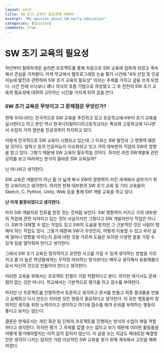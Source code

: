 ```yaml
---
layout: post
title: SW 조기 교육의 필요성에 대해서
excerpt: "My opinion about SW early education"
categories: [Opinion]
comments: true
---
```


# SW 조기 교육의 필요성

작년부터 참여하게된 설리번 프로젝트를 통해 처음으로 SW 교육에 접하게 되었고 계속해서 관심을 가져왔다. 어제 학교에서 웹프로그래밍 논술 평가 시간에 "4차 산업 및 인공지능에 발전과 관련하여 SW 조기 교육의 필요성" 이라는 주제를 가지고 글을 쓰게 되었다. 시간 안에 쓰다보니 꽤나 의식의 흐름 기법으로 작성했고 그 후 천천히 SW 조기 교육의 필요성에 대하여 고민하는 시간을 가지게 되어 글을 쓴다.

### SW 조기 교육은 무엇이고 그 문제점은 무엇인가?

현재 우리나라는 전국적으로 SW 교육을 추진하고 있고 초등학교에서부터 조기 교육을 실시한다고 하고 본인 역시 한국디지털미디어고등학교라는 특성화 고등학교에 다니면서 수업의 거의 절반을 전공과목이 차지하고 있다.

이렇게 전국적으로 SW 교육이 시행되고 있는데 그 이유는 SW 발전과 그 영향력 떄문일 것이다. 알파고 등의 인공지능이 이슈화되고 있고 거의 대부분의 직업이 SW의 영향을 받고 있다. 그렇기 때문에 SW 교육이 필수적일 것이다. 하지만 과연 SW개발에 관한 강의를 보고 따라하는 방식이 올바른 SW 교육일까?

난 아니라고 생각한다.

SW 교육은 개발만이 아닌 좀 더 넓게 봐서 SW의 영향력이 커진 세계에서 살아가기 위한 교육이라고 생각한다. 하지만 현재 대부분의 SW 조기 교육 및 기타 교육들이 Sketch, C, Python, Unity, Web 등을 통해 SW 개발 교육을 하고 있다.

__난 이게 잘못되었다고 생각한다.__

마치 SW 개발자로 진로를 한정 짓는 것처럼 보인다.  SW 영향력이 커지고 거의 대부분의 직업에 관련 지어지고 있는 것이 사실이지만 그렇다고 SW 개발자만이 직업은 아니다. SW가 대체할 수 없는 직업도 있고 SW의 도움을 받지만 그 근본적인 것은 사람이 행해야 하는 직업도 있다. 그렇기 때문에 SW가 무엇인지, 어떻게 이용할 수 있고 우리 삶에 얼마나 영향을 미치는지 등에 대한 것을 가르쳐 도움은 되지만 다양한 꿈을 가질 수 있게 길을 열어줘야 한다고 생각한다. 

그래서 SW 조기 교육은 창의적이고 유연한 사고를 가질 수 있게 생각하는 방법을 가르치고 좀 더 높은 학년들에게는 무작정 따라하는 방식보다는 배우고 생각해서 응용해봄으로서 자신의 것으로 만들어야 한다고 생각한다.

이러한 교육을 위해서는 프로젝트 진행이 가장 적합하다고 본다. 하지만 여기서도 문제점이 없는 것은 아니다. 학교에서는 기본적으로 평가를 하고 점수를 부여한다.

하지만 난 프로젝트를 진행하면서 토론하고 생각하고 문서를 만들고 최종 결과물을 만들고 실패하고 다시 만드는 이러한 모든 행동이 중요하다고 생각한다. 이 모든 행동들이 창의적인 생각을 위한 노력이라고 생각하고 여기에 점수를 매겨 순위를 부여하는 행동이 좋다고 보지는 않는다. 

결론은 현재로서는 개인 혹은 팀 단위의 프로젝트를 진행하는 방식의 수업이 제일 적합하다고 생각한다. 하지만 평가 그 자체를 없앨 수는 없다고 보기 때문에 이러한 활동들을 어떻게 평가해야할지는 아직 감이 잡히지 않는다. 이 글을 쓰는 지금도 제대로된 해결방안은 생각이 나지는 않지만 가장 이상적인 SW 교육을 찾기 위해 계속해서 고민을 해봐야겠다.